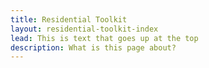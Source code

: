 ```yaml
---
title: Residential Toolkit
layout: residential-toolkit-index
lead: This is text that goes up at the top
description: What is this page about?
---
```

